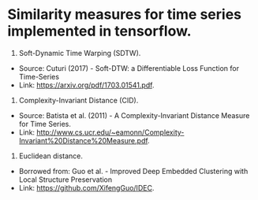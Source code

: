 # Similarity measures for time series implemented in tensorflow.
1. Soft-Dynamic Time Warping (SDTW).
  - Source: Cuturi (2017) - Soft-DTW: a Differentiable Loss Function for Time-Series
  - Link: https://arxiv.org/pdf/1703.01541.pdf. 
1. Complexity-Invariant Distance (CID).
  - Source: Batista et al. (2011) - A Complexity-Invariant Distance Measure for Time Series.
  - Link: http://www.cs.ucr.edu/~eamonn/Complexity-Invariant%20Distance%20Measure.pdf.
1. Euclidean distance.
  - Borrowed from: Guo et al. - Improved Deep Embedded Clustering with Local Structure Preservation
  - Link: https://github.com/XifengGuo/IDEC.
